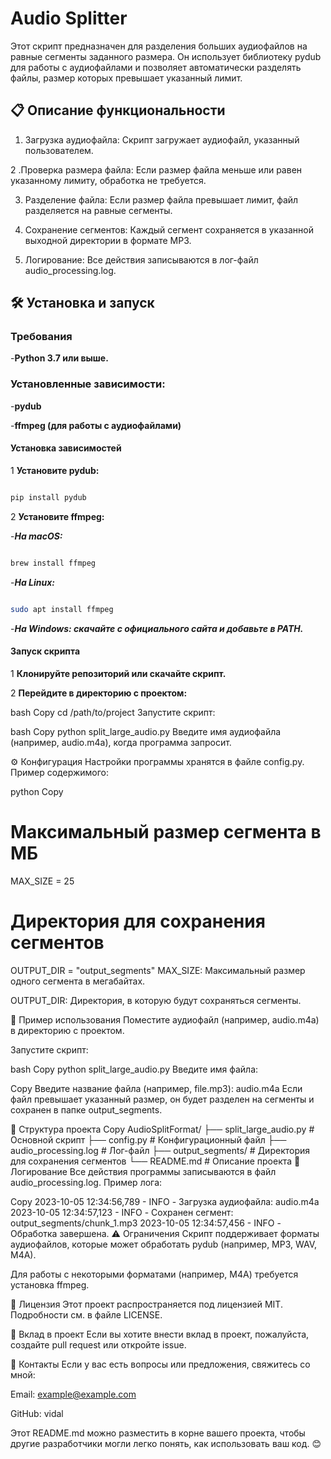 # Audio Splitter
Этот скрипт предназначен для разделения больших аудиофайлов на равные сегменты заданного размера. Он использует библиотеку pydub для работы с аудиофайлами и позволяет автоматически разделять файлы, размер которых превышает указанный лимит.

## 📋 Описание функциональности
1. Загрузка аудиофайла: Скрипт загружает аудиофайл, указанный пользователем.

2 .Проверка размера файла: Если размер файла меньше или равен указанному лимиту, обработка не требуется.

3. Разделение файла: Если размер файла превышает лимит, файл разделяется на равные сегменты.

4. Сохранение сегментов: Каждый сегмент сохраняется в указанной выходной директории в формате MP3.

5. Логирование: Все действия записываются в лог-файл audio_processing.log.

## 🛠️ Установка и запуск
### Требования
-**Python 3.7 или выше.**

### Установленные зависимости:

-**pydub**

-**ffmpeg (для работы с аудиофайлами)**

#### Установка зависимостей
1 **Установите pydub:**

```bash

pip install pydub
```
2 **Установите ffmpeg:**

 -***На macOS:***

```bash

brew install ffmpeg
```
-***На Linux:***

```bash

sudo apt install ffmpeg
```
 -***На Windows: скачайте с официального сайта и добавьте в PATH.***

#### Запуск скрипта
1 **Клонируйте репозиторий или скачайте скрипт.**

2 **Перейдите в директорию с проектом:**

bash
Copy
cd /path/to/project
Запустите скрипт:

bash
Copy
python split_large_audio.py
Введите имя аудиофайла (например, audio.m4a), когда программа запросит.

⚙️ Конфигурация
Настройки программы хранятся в файле config.py. Пример содержимого:

python
Copy
# Максимальный размер сегмента в МБ
MAX_SIZE = 25

# Директория для сохранения сегментов
OUTPUT_DIR = "output_segments"
MAX_SIZE: Максимальный размер одного сегмента в мегабайтах.

OUTPUT_DIR: Директория, в которую будут сохраняться сегменты.

🧩 Пример использования
Поместите аудиофайл (например, audio.m4a) в директорию с проектом.

Запустите скрипт:

bash
Copy
python split_large_audio.py
Введите имя файла:

Copy
Введите название файла (например, file.mp3): audio.m4a
Если файл превышает указанный размер, он будет разделен на сегменты и сохранен в папке output_segments.

📂 Структура проекта
Copy
AudioSplitFormat/
├── split_large_audio.py  # Основной скрипт
├── config.py             # Конфигурационный файл
├── audio_processing.log  # Лог-файл
├── output_segments/      # Директория для сохранения сегментов
└── README.md             # Описание проекта
📜 Логирование
Все действия программы записываются в файл audio_processing.log. Пример лога:

Copy
2023-10-05 12:34:56,789 - INFO - Загрузка аудиофайла: audio.m4a
2023-10-05 12:34:57,123 - INFO - Сохранен сегмент: output_segments/chunk_1.mp3
2023-10-05 12:34:57,456 - INFO - Обработка завершена.
⚠️ Ограничения
Скрипт поддерживает форматы аудиофайлов, которые может обработать pydub (например, MP3, WAV, M4A).

Для работы с некоторыми форматами (например, M4A) требуется установка ffmpeg.

📄 Лицензия
Этот проект распространяется под лицензией MIT. Подробности см. в файле LICENSE.

🤝 Вклад в проект
Если вы хотите внести вклад в проект, пожалуйста, создайте pull request или откройте issue.

📧 Контакты
Если у вас есть вопросы или предложения, свяжитесь со мной:

Email: example@example.com

GitHub: vidal

Этот README.md можно разместить в корне вашего проекта, чтобы другие разработчики могли легко понять, как использовать ваш код. 😊
